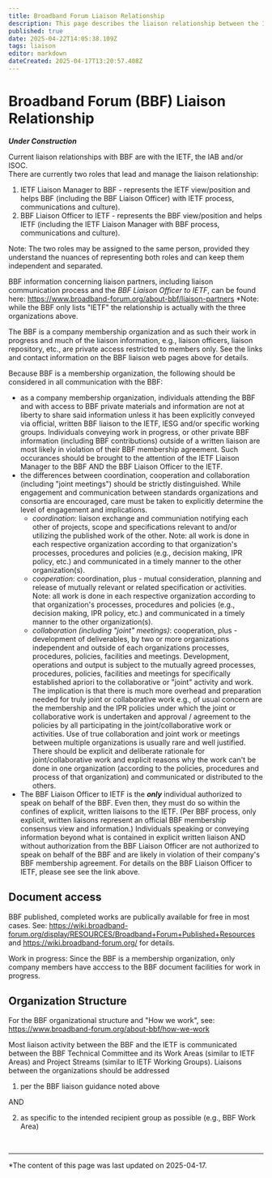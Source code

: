 ```yaml
---
title: Broadband Forum Liaison Relationship
description: This page describes the liaison relationship between the IAB, IETF and the Broadband Forum
published: true
date: 2025-04-22T14:05:38.109Z
tags: liaison
editor: markdown
dateCreated: 2025-04-17T13:20:57.408Z
---
```


# Broadband Forum (BBF) Liaison Relationship

***_Under Construction_***

Current liaison relationships with BBF are with the IETF, the IAB and/or ISOC.  
There are currently two roles that lead and manage the liaison relationship:
1. IETF Liaison Manager to BBF - represents the IETF view/position and helps BBF (including the BBF Liaison Officer) with IETF process, communications and culture).
2. BBF Liaison Officer to IETF - represents the BBF view/position and helps IETF (including the IETF Liaison Manager with BBF process, communications and culture).

Note: The two roles may be assigned to the same person, provided they understand the nuances of representing both roles and can keep them independent and separated.

BBF information concerning liaison partners, including liaison communication process and the *BBF Liaison Officer to IETF*, can be found here: https://www.broadband-forum.org/about-bbf/liaison-partners
*Note: while the BBF only lists "IETF" the relationship is actually with the three organizations above.

The BBF is a company membership organization and as such their work in progress and much of the liaison information, e.g., liaison officers, liaison repository, etc., are private access restricted to members only.  See the links and contact information on the BBF liaison web pages above for details.

Because BBF is a membership organization, the following should be considered in all communication with the BBF:
- as a company membership organization, individuals attending the BBF and with access to BBF private materials and information are not at liberty to share said information unless it has been explicitly conveyed via official, written BBF liaison to the IETF, IESG and/or specific working groups.  Individuals conveying work in progress, or other private BBF information  (including BBF contributions) outside of a written liaison are most likely in violation of their BBF membership agreement.  Such occurances should be brought to the attention of the IETF Liaison Manager to the BBF AND the BBF Liaison Officer to the IETF.
- the differences between coordination, cooperation and collaboration (including "joint meetings") should be strictly distinguished.  While engagement and communication between standards organizations and consortia are encouraged, care must be taken to explicitly determine the level of engagement and implications.
  - _*coordination*_: liaison exchange and communiation notifying each other of projects, scope and specifications relevant to and/or utilizing the published work of the other. Note: all work is done in each respective organization according to that organization's processes, procedures and policies (e.g., decision making, IPR policy, etc.) and communicated in a timely manner to the other organization(s).
  - _*cooperation*_: coordination, plus - mutual consideration, planning and release of mutually relevant or related specification or activities. Note: all work is done in each respective organization according to that organization's processes, procedures and policies (e.g., decision making, IPR policy, etc.) and communicated in a timely manner to the other organization(s).
  - _*collaboration (including "joint" meetings)*_:  cooperation, plus - development of deliverables, by two or more organizations independent and outside of each organizations processes, procedures, policies, facilities and meetings.  Development, operations and output is subject to the mutually agreed processes, procedures, policies, facilities and meetings for specifically established apriori to the collaborative or "joint" activity and work.  The implication is that there is much more overhead and preparation needed for truly joint or collaborative work e.g., of usual concern are the membership and the IPR policies under which the joint or collaborative work is undertaken and approval / agreement to the policies by all participating in the joint/collaborative work or activities.  Use of true collaboration and joint work or meetings between multiple organizations is usually rare and well justified. There should be explicit and deliberate rationale for joint/collaborative work and explicit reasons why the work can't be done in one organization (according to the policies, procedures and process of that organization) and communicated or distributed to the others.
- The BBF Liaison Officer to IETF is the **_*only*_** individual authorized to speak on behalf of the BBF.  Even then, they must do so within the confines of explicit, written liaisons to the IETF. (Per BBF process, only explicit, written liaisons represent an official BBF membership consensus view and information.)  Individuals speaking or conveying information beyond what is contained in explicit written liaison AND without authorization from the BBF Liaison Officer are not authorized to speak on behalf of the BBF and are likely in violation of their company's BBF membership agreement.  For details on the BBF Liaison Officer to IETF, please see see the link above.


## Document access

BBF published, completed works are publically available for free in most cases.  See:
https://wiki.broadband-forum.org/display/RESOURCES/Broadband+Forum+Published+Resources
and 
https://wiki.broadband-forum.org/
for details.

Work in progress: Since the BBF is a membership organization, only company members have acccess to the BBF document facilities for work in progress.

## Organization Structure

For the BBF organizational structure and "How we work", see:
https://www.broadband-forum.org/about-bbf/how-we-work

Most liaison activity between the BBF and the IETF is communicated between the BBF Technical Committee and its Work Areas  (similar to IETF Areas) and Project Streams (similar to IETF Working Groups).  Liaisons between the organizations should be addressed 

1. per the BBF liaison guidance noted above 

AND

2. as specific to the intended recipient group as possible (e.g., BBF Work Area)

&nbsp;

---
*The content of this page was last updated on 2025-04-17.
